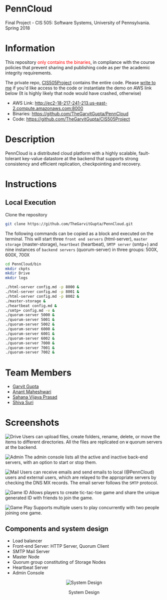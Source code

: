 # PennCloud

Final Project - CIS 505: Software Systems, University of Pennsylvania. Spring 2018

# Information

This repository <span style="color:red">only contains the binaries</span>, in compliance with the course policies that prevent sharing and publishing code as per the academic integrity requirements.

The private repo, [CIS505Project](https://github.com/TheGarvitGupta/CIS505Project) contains the entire code. Please [write to me](garvit@cis.upenn.edu) if you'd like access to the code or instantiate the demo on AWS link below (It is highly likely that node would have crashed, otherwise)


* AWS Link: http://ec2-18-217-241-213.us-east-2.compute.amazonaws.com:8000
* Binaries: https://github.com/TheGarvitGupta/PennCloud
* Code: https://github.com/TheGarvitGupta/CIS505Project

# Description

PennCloud is a distributed cloud platform with a highly scalable, fault-tolerant key-value datastore at the backend that supports strong consistency and efficient replication, checkpointing and recovery.

# Instructions

## Local Execution

Clone the repository
```sh
git clone https://github.com/TheGarvitGupta/PennCloud.git
```

The following commands can be copied as a block and executed on the terminal. This will start three `front end servers` (html-server), `master storage` (master-storage), `heartbeat` (heartbeat), `SMTP server` (smtp+) and nine instances of `backend servers` (quorum-server) in three groups: 500X, 600X, 700X

```sh
cd PennCloud/bin
mkdir ckpts
mkdir Drive
mkdir logs

./html-server config.md -p 8000 &
./html-server config.md -p 8001 &
./html-server config.md -p 8002 &
./master-storage &
./heartbeat config.md &
./smtp+ config.md -v &
./quorum-server 5000 &
./quorum-server 5001 &
./quorum-server 5002 &
./quorum-server 6000 &
./quorum-server 6001 &
./quorum-server 6002 &
./quorum-server 7000 &
./quorum-server 7001 &
./quorum-server 7002 &
```

# Team Members
* [Garvit Gupta](https://www.linkedin.com/in/garvitgupta)
* [Anant Maheshwari](https://github.com/anantm95)
* [Sahana Vijaya Prasad](https://www.linkedin.com/in/sahana-vijaya-prasad)
* [Shiva Suri](https://github.com/shivasuri)

# Screenshots

![Drive](https://github.com/TheGarvitGupta/PennCloud/blob/master/Images/Screen%20Shot%202018-06-17%20at%204.38.26%20PM.png "Drive")
Users can upload files, create folders, rename, delete, or move the items to different directories. All the files are replicated on `W` quorum servers at the backend.

![Admin](https://github.com/TheGarvitGupta/PennCloud/blob/master/Images/Screen%20Shot%202018-06-17%20at%204.34.34%20PM.png "Admin")
The admin console lists all the active and inactive back-end servers, with an option to start or stop them.

![Mail](https://github.com/TheGarvitGupta/PennCloud/blob/master/Images/Screen%20Shot%202018-06-17%20at%204.35.09%20PM.png "Mail")
Users can receive emails and send emails to local (@PennCloud) users and external users, which are relayed to the appropriate servers by checking the DNS MX records. The email server follows the `SMTP` protocol.

![Game ID](https://github.com/TheGarvitGupta/PennCloud/blob/master/Images/Screen%20Shot%202018-06-17%20at%204.35.22%20PM.png "Game ID")
Allows players to create tic-tac-toe game and share the unique generated ID with friends to join the game.

![Game Play](https://github.com/TheGarvitGupta/PennCloud/blob/master/Images/Screen%20Shot%202018-06-17%20at%204.36.49%20PM.png "Game Play")
Supports multiple users to play concurrently with two people joining one game.

## Components and system design

* Load balancer
* Front-end Server: HTTP Server, Quorum Client
* SMTP Mail Server
* Master Node
* Quorum group constituting of Storage Nodes
* Heartbeat Server
* Admin Console

<p align="center">
  <img src="https://github.com/TheGarvitGupta/PennCloud/blob/master/Images/Untitled-1.png" alt="System Design"/>
  <p align="center">System Design</p>
</p>
